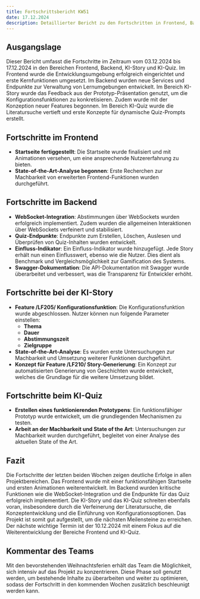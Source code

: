 ```yaml
---
title: Fortschrittsbericht KW51
date: 17.12.2024 
description: Detaillierter Bericht zu den Fortschritten in Frontend, Backend, KI-Story und KI-Quiz in Kalenderwoche 51. Behandelt neue Features, technische Implementierungen und konzeptionelle Entwicklungen zur Weiterführung des Projekts.
---
```


## Ausgangslage

Dieser Bericht umfasst die Fortschritte im Zeitraum vom 03.12.2024 bis 17.12.2024 in den Bereichen Frontend, Backend, KI-Story und KI-Quiz. Im Frontend wurde die Entwicklungsumgebung erfolgreich eingerichtet und erste Kernfunktionen umgesetzt. Im Backend wurden neue Services und Endpunkte zur Verwaltung von Lernumgebungen entwickelt. Im Bereich KI-Story wurde das Feedback aus der Prototyp-Präsentation genutzt, um die Konfigurationsfunktionen zu konkretisieren. Zudem wurde mit der Konzeption neuer Features begonnen. Im Bereich KI-Quiz wurde die Literatursuche vertieft und erste Konzepte für dynamische Quiz-Prompts erstellt.

## Fortschritte im Frontend

- **Startseite fertiggestellt**: Die Startseite wurde finalisiert und mit Animationen versehen, um eine ansprechende Nutzererfahrung zu bieten.
- **State-of-the-Art-Analyse begonnen**: Erste Recherchen zur Machbarkeit von erweiterten Frontend-Funktionen wurden durchgeführt.

## Fortschritte im Backend

- **WebSocket-Integration**: Abstimmungen über WebSockets wurden erfolgreich implementiert. Zudem wurden die allgemeinen Interaktionen über WebSockets verfeinert und stabilisiert.
- **Quiz-Endpunkte**: Endpunkte zum Erstellen, Löschen, Auslesen und Überprüfen von Quiz-Inhalten wurden entwickelt.
- **Einfluss-Indikator**: Ein Einfluss-Indikator wurde hinzugefügt. Jede Story erhält nun einen Einflusswert, ebenso wie die Nutzer. Dies dient als Benchmark und Vergleichsmöglichkeit zur Gamification des Systems.
- **Swagger-Dokumentation**: Die API-Dokumentation mit Swagger wurde überarbeitet und verbessert, was die Transparenz für Entwickler erhöht.

## Fortschritte bei der KI-Story

- **Feature /LF205/ Konfigurationsfunktion**: Die Konfigurationsfunktion wurde abgeschlossen. Nutzer können nun folgende Parameter einstellen:
  - **Thema**
  - **Dauer**
  - **Abstimmungszeit**
  - **Zielgruppe**
- **State-of-the-Art-Analyse**: Es wurden erste Untersuchungen zur Machbarkeit und Umsetzung weiterer Funktionen durchgeführt.
- **Konzept für Feature /LF210/ Story-Generierung**: Ein Konzept zur automatisierten Generierung von Geschichten wurde entwickelt, welches die Grundlage für die weitere Umsetzung bildet.

## Fortschritte beim KI-Quiz

- **Erstellen eines funktionierenden Prototypens**: Ein funktionsfähiger Prototyp wurde entwickelt, um die grundlegenden Mechanismen zu testen.
- **Arbeit an der Machbarkeit und State of the Art**: Untersuchungen zur Machbarkeit wurden durchgeführt, begleitet von einer Analyse des aktuellen State of the Art.

## Fazit

Die Fortschritte der letzten beiden Wochen zeigen deutliche Erfolge in allen Projektbereichen. Das Frontend wurde mit einer funktionsfähigen Startseite und ersten Animationen weiterentwickelt. Im Backend wurden kritische Funktionen wie die WebSocket-Integration und die Endpunkte für das Quiz erfolgreich implementiert. Die KI-Story und das KI-Quiz schreiten ebenfalls voran, insbesondere durch die Verfeinerung der Literatursuche, die Konzeptentwicklung und die Einführung von Konfigurationsoptionen. Das Projekt ist somit gut aufgestellt, um die nächsten Meilensteine zu erreichen. Der nächste wichtige Termin ist der 10.12.2024 mit einem Fokus auf die Weiterentwicklung der Bereiche Frontend und KI-Quiz.

## Kommentar des Teams

Mit den bevorstehenden Weihnachtsferien erhält das Team die Möglichkeit, sich intensiv auf das Projekt zu konzentrieren. Diese Phase soll genutzt werden, um bestehende Inhalte zu überarbeiten und weiter zu optimieren, sodass der Fortschritt in den kommenden Wochen zusätzlich beschleunigt werden kann.